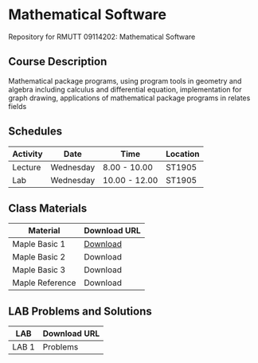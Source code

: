 # Mathematical Software
Repository for RMUTT 09114202: Mathematical Software

## Course Description

Mathematical package programs, using program tools in geometry and algebra including calculus and differential equation, implementation for graph drawing, applications of mathematical package programs in relates fields

## Schedules

|Activity|  Date | Time | Location |
|--------|-------|------|----------|
|Lecture| Wednesday | 8.00 - 10.00 | ST1905 |
|Lab| Wednesday | 10.00 - 12.00 | ST1905 |

## Class Materials

| Material | Download URL|
|----------|---------------|
| Maple Basic 1 | [Download](./materials/basic_1.pdf) |
| Maple Basic 2 | Download |
| Maple Basic 3 | Download |
| Maple Reference  | Download |

## LAB Problems and Solutions

| LAB | Download URL |
|-----|--------------|
| LAB 1 | Problems |